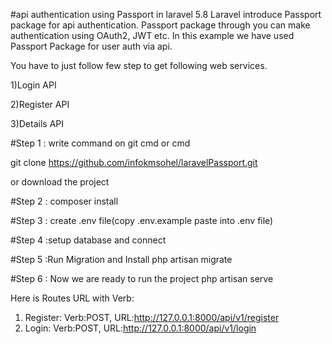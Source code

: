 #api authentication using Passport in laravel 5.8
Laravel introduce Passport package for api authentication. Passport package through you can make authentication using OAuth2, JWT etc.
 In this example we have used Passport Package for user auth via api.

You have to just follow few step to get following web services.

1)Login API

2)Register API

3)Details API

#Step 1 :
write command on git cmd or cmd 

git clone https://github.com/infokmsohel/laravelPassport.git

or download the project

#Step 2 : composer install

#Step 3 : create .env file(copy .env.example paste into .env file)

#Step 4 :setup database and connect

#Step 5 :Run Migration and Install
php artisan migrate

#Step 6 : Now we are ready to run the project
php artisan serve

Here is Routes URL with Verb:

1) Register: Verb:POST, URL:http://127.0.0.1:8000/api/v1/register
2) Login: Verb:POST, URL:http://127.0.0.1:8000/api/v1/login
 

